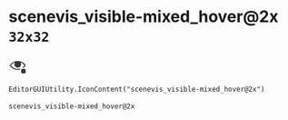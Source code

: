 # scenevis_visible-mixed_hover@2x `32x32`
<img src="/img/scenevis_visible-mixed_hover@2x.png" width=32 height=32>

``` CSharp
EditorGUIUtility.IconContent("scenevis_visible-mixed_hover@2x")
```
```
scenevis_visible-mixed_hover@2x
```
